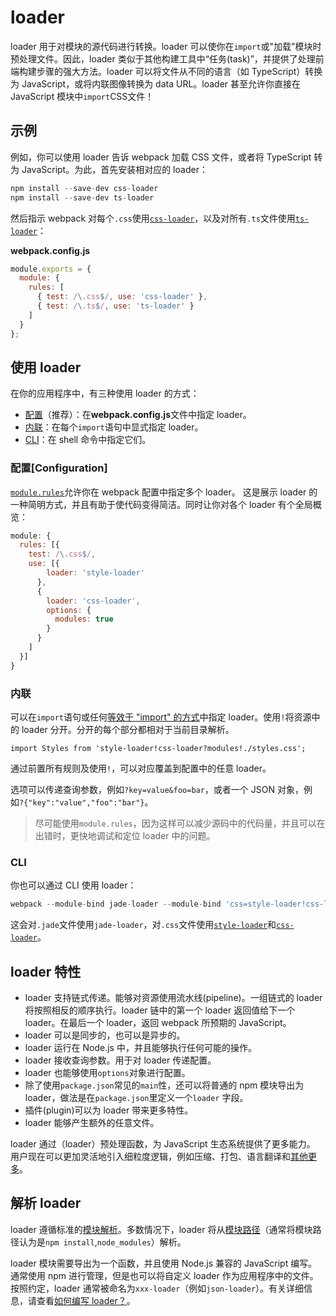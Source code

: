 # loader

loader 用于对模块的源代码进行转换。loader 可以使你在`import`或"加载"模块时预处理文件。因此，loader 类似于其他构建工具中“任务\(task\)”，并提供了处理前端构建步骤的强大方法。loader 可以将文件从不同的语言（如 TypeScript）转换为 JavaScript，或将内联图像转换为 data URL。loader 甚至允许你直接在 JavaScript 模块中`import`CSS文件！

## 示例

例如，你可以使用 loader 告诉 webpack 加载 CSS 文件，或者将 TypeScript 转为 JavaScript。为此，首先安装相对应的 loader：

```js
npm install --save-dev css-loader
npm install --save-dev ts-loader
```

然后指示 webpack 对每个`.css`使用[`css-loader`](https://www.webpackjs.com/loaders/css-loader)，以及对所有`.ts`文件使用[`ts-loader`](https://github.com/TypeStrong/ts-loader)：

**webpack.config.js**

```js
module.exports = {
  module: {
    rules: [
      { test: /\.css$/, use: 'css-loader' },
      { test: /\.ts$/, use: 'ts-loader' }
    ]
  }
};
```

## 使用 loader

在你的应用程序中，有三种使用 loader 的方式：

* [配置](https://www.webpackjs.com/concepts/loaders/#configuration)（推荐）：在**webpack.config.js**文件中指定 loader。
* [内联](https://www.webpackjs.com/concepts/loaders/#inline)：在每个`import`语句中显式指定 loader。
* [CLI](https://www.webpackjs.com/concepts/loaders/#cli)：在 shell 命令中指定它们。

### 配置\[Configuration\]

[`module.rules`](https://www.webpackjs.com/configuration/module/#module-rules)允许你在 webpack 配置中指定多个 loader。 这是展示 loader 的一种简明方式，并且有助于使代码变得简洁。同时让你对各个 loader 有个全局概览：

```js
module: {
  rules: [{
    test: /\.css$/,
    use: [{
        loader: 'style-loader'
      },
      {
        loader: 'css-loader',
        options: {
          modules: true
        }
      }
    ]
  }]
}
```

### 内联

可以在`import`语句或任何[等效于 "import" 的方式](https://www.webpackjs.com/api/module-methods)中指定 loader。使用`!`将资源中的 loader 分开。分开的每个部分都相对于当前目录解析。

```
import Styles from 'style-loader!css-loader?modules!./styles.css';
```

通过前置所有规则及使用`!`，可以对应覆盖到配置中的任意 loader。

选项可以传递查询参数，例如`?key=value&foo=bar`，或者一个 JSON 对象，例如`?{"key":"value","foo":"bar"}`。

> 尽可能使用`module.rules`，因为这样可以减少源码中的代码量，并且可以在出错时，更快地调试和定位 loader 中的问题。

### CLI

你也可以通过 CLI 使用 loader：

```js
webpack --module-bind jade-loader --module-bind 'css=style-loader!css-loader'
```

这会对`.jade`文件使用`jade-loader`，对`.css`文件使用[`style-loader`](https://www.webpackjs.com/loaders/style-loader)和[`css-loader`](https://www.webpackjs.com/loaders/css-loader)。

## loader 特性

* loader 支持链式传递。能够对资源使用流水线\(pipeline\)。一组链式的 loader 将按照相反的顺序执行。loader 链中的第一个 loader 返回值给下一个 loader。在最后一个 loader，返回 webpack 所预期的 JavaScript。
* loader 可以是同步的，也可以是异步的。
* loader 运行在 Node.js 中，并且能够执行任何可能的操作。
* loader 接收查询参数。用于对 loader 传递配置。
* loader 也能够使用`options`对象进行配置。
* 除了使用`package.json`常见的`main`性，还可以将普通的 npm 模块导出为 loader，做法是在`package.json`里定义一个`loader`
  字段。
* 插件\(plugin\)可以为 loader 带来更多特性。
* loader 能够产生额外的任意文件。

loader 通过（loader）预处理函数，为 JavaScript 生态系统提供了更多能力。 用户现在可以更加灵活地引入细粒度逻辑，例如压缩、打包、语言翻译和[其他更多](https://www.webpackjs.com/loaders)。

## 解析 loader

loader 遵循标准的[模块解析](https://www.webpackjs.com/concepts/module-resolution/)。多数情况下，loader 将从[模块路径](https://www.webpackjs.com/concepts/module-resolution/#module-paths)（通常将模块路径认为是`npm install`,`node_modules`）解析。

loader 模块需要导出为一个函数，并且使用 Node.js 兼容的 JavaScript 编写。通常使用 npm 进行管理，但是也可以将自定义 loader 作为应用程序中的文件。按照约定，loader 通常被命名为`xxx-loader`（例如`json-loader`）。有关详细信息，请查看[如何编写 loader？](https://www.webpackjs.com/development/how-to-write-a-loader)。

